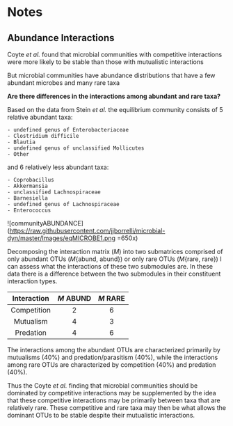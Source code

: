 # Notes

## Abundance Interactions

Coyte _et al._ found that microbial communities with competitive interactions were more likely to be stable than those with mutualistic interactions

But microbial communities have abundance distributions that have a few abundant microbes and many rare taxa

__Are there differences in the interactions among abundant and rare taxa?__ 

Based on the data from Stein _et al._ the equilibrium community consists of 5 relative abundant taxa:  
	
	- undefined genus of Enterobacteriaceae
	- Clostridium difficile
	- Blautia
	- undefined genus of unclassified Mollicutes
	- Other
	
and 6 relatively less abundant taxa: 

	- Coprobacillus
	- Akkermansia
	- unclassified Lachnospiraceae
	- Barnesiella
	- undefined genus of Lachnospiraceae
	- Enterococcus  

![communityABUNDANCE](https://raw.githubusercontent.com/jjborrelli/microbial-dyn/master/Images/eqMICROBE1.png =650x)	

Decomposing the interaction matrix (_M_) into two submatrices comprised of only abundant OTUs (_M_{abund, abund}) or only rare OTUs (_M_{rare, rare}) I can assess what the interactions of these two submodules are. In these data there is a difference between the two submodules in their constituent interaction types. 


| Interaction	| _M_ ABUND | _M_ RARE 	|
|:------------:|:---------:|:---------:|
| Competition	| 2	| 6	|
| Mutualism		| 4	| 3	| 
| Predation		| 4	| 6	|

The interactions among the abundant OTUs are characterized primarily by mutualisms (40%) and predation/parasitism (40%), while the interactions among rare OTUs are characterized by competition (40%) and predation (40%). 

Thus the Coyte _et al._ finding that microbial communities should be dominated by competitive interactions may be supplemented by the idea that these competitive interactions may be primarily between taxa that are relatively rare. These competitive and rare taxa may then be what allows the dominant OTUs to be stable despite their mutualistic interactions. 

 